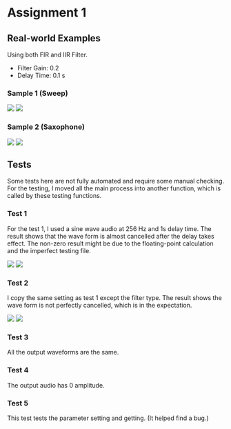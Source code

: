 # Assignment 1

## Real-world Examples
Using both FIR and IIR Filter.

* Filter Gain: 0.2
* Delay Time: 0.1 s

### Sample 1 (Sweep)
![](./img/sample_1_fir.bmp)
![](./img/sample_1_iir.bmp)

### Sample 2 (Saxophone)
![](./img/sample_2_fir.bmp)
![](./img/sample_2_iir.bmp)

## Tests
Some tests here are not fully automated and require some manual checking. For
the testing, I moved all the main process into another function, which is called
by these testing functions.

### Test 1
For the test 1, I used a sine wave audio at 256 Hz and 1s delay time. The result
shows that the wave form is almost cancelled after the delay takes effect. The
non-zero result might be due to the floating-point calculation and the imperfect
testing file.

![](./img/test1_1.png)
![](./img/test1_2.png)

### Test 2
I copy the same setting as test 1 except the filter type. The result shows the
wave form is not perfectly cancelled, which is in the expectation.

![](./img/test2_1.png)
![](./img/test2_2.png)

### Test 3
All the output waveforms are the same.

### Test 4
The output audio has 0 amplitude.

### Test 5
This test tests the parameter setting and getting. (It helped find a bug.)
